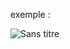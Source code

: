 exemple :

![Sans titre](https://github.com/fk-crafter/100days-of-code/assets/127132293/15ae684b-c653-4a65-8838-90a458dd88fe)
